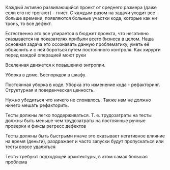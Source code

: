 Каждый активно развивающийся проект от среднего размера (даже если его не трогают) - гниет. С каждым разом на задачи
уходит все больше времени, появляются больные участки кода, которые как ни тронь, то все дефект.

Естественно это все упирается в бюджет проекта, что негативно сказывается на показателях прибыли всего бизнеса в целом.
Наша основная задача это осознавать данную проблематику, уметь её объяснить и с ней бороться путем постоянного контроля.
Как хирурги перед каждой операцией моют руки

Вселенная движется к повышению энтропии.

Уборка в доме. Беспорядок в шкафу.

Постоянная уборка в коде. Уборка это изменение кода - рефакторинг. Структурная и поведенческая ценность.

Нужно убедиться что ничего не сломалось. Также нам не должно ничего мешать рефакторить.

Тесты должны легко поддерживаться. Т. е. трудозатраты на тесты должны быть меньше чем трудозатраты на постоянные ручные
проверки и фиксы регресс дефектов

Тесты должны быть быстрыми иначе это оказывает негативное влияние на время (деньги), раздражает и часто запуски будут
пропускаться или тесты вовсе удаляться

Тесты требуют подходящей архитектуры, в этом самая большая проблема
